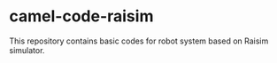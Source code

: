 # camel-code-raisim
This repository contains basic codes for robot system based on Raisim simulator.
